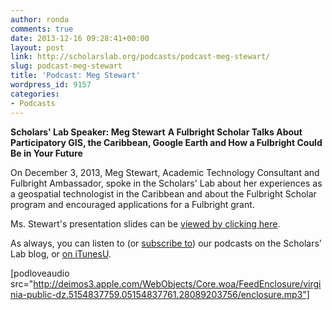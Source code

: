 ```yaml
---
author: ronda
comments: true
date: 2013-12-16 09:28:41+00:00
layout: post
link: http://scholarslab.org/podcasts/podcast-meg-stewart/
slug: podcast-meg-stewart
title: 'Podcast: Meg Stewart'
wordpress_id: 9157
categories:
- Podcasts
---
```


**Scholars' Lab Speaker: Meg Stewart**
**A Fulbright Scholar Talks About Participatory GIS, the Caribbean, Google Earth and How a Fulbright Could Be in Your Future**

On December 3, 2013, Meg Stewart, Academic Technology Consultant and Fulbright Ambassador, spoke in the Scholars' Lab about her experiences as a geospatial technologist in the Caribbean and about the Fulbright Scholar program and encouraged applications for a Fulbright grant.

Ms. Stewart's presentation slides can be [viewed by clicking here](http://www.scholarslab.org/wp-content/uploads/2013/12/Stewart_slides_Fulbright_ScholarsLab.pdf).

As always, you can listen to (or [subscribe to](http://www.scholarslab.org/category/podcasts/)) our podcasts on the Scholars' Lab blog, or [on iTunesU](http://itunes.apple.com/us/itunes-u/scholars-lab-speaker-series/id401906619).

[podloveaudio src="http://deimos3.apple.com/WebObjects/Core.woa/FeedEnclosure/virginia-public-dz.5154837759.05154837761.28089203756/enclosure.mp3"]
